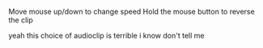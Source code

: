 Move mouse up/down to change speed
Hold the mouse button to reverse the clip

yeah this choice of audioclip is terrible i know don't tell me